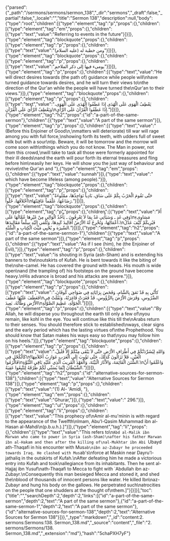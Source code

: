 {"parsed":{"_path":"/sermons/sermons/sermon_138","_dir":"sermons","_draft":false,"_partial":false,"_locale":"","title":"Sermon 138","description":null,"body":{"type":"root","children":[{"type":"element","tag":"p","props":{},"children":[{"type":"element","tag":"em","props":{},"children":[{"type":"text","value":"Referring to events in the future"}]}]},{"type":"element","tag":"blockquote","props":{},"children":[{"type":"element","tag":"p","props":{},"children":[{"type":"text","value":"ومن خطبة له (عليه السلام)"}]}]},{"type":"element","tag":"blockquote","props":{},"children":[{"type":"element","tag":"p","props":{},"children":[{"type":"text","value":"يومىء فيها إلى ذكر الملاحم"}]}]},{"type":"element","tag":"p","props":{},"children":[{"type":"text","value":"He will direct desires towards (the path of) guidance while people will\nhave turned guidance towards desires, and he will turn their views to\nthe direction of the Qur'an while the people will have turned the\nQur'an to their views."}]},{"type":"element","tag":"blockquote","props":{},"children":[{"type":"element","tag":"p","props":{},"children":[{"type":"text","value":"يَعْطِفُ الْهَوَى عَلَى الْهُدَى إِذَا عَطَفُوا الْهُدَى عَلَى الْهَوَى، وَيَعْطِفُ الرَّأْيَ عَلَى الْقُرْآنِ\nإِذَا عَطَفُوا الْقُرْآنَ عَلَى الرَّأْيِ."}]}]},{"type":"element","tag":"h2","props":{"id":"a-part-of-the-same-sermon"},"children":[{"type":"text","value":"A part of the same sermon"}]},{"type":"element","tag":"p","props":{},"children":[{"type":"text","value":"(Before this Enjoiner of Good\n,\nmatters will deteriorate) till war will rage among you with full force,\nshowing forth its teeth, with udders full of sweet milk but with a sour\ntip. Beware, it will be tomorrow and the morrow will come soon with\nthings which you do not know. The Man in power, not from this crowd,\nwill take to task all those were formerly appointed for their ill deeds\nand the earth will pour forth its eternal treasures and fling before him\neasily her keys. He will show you the just way of behaviour and revive\nthe Qur'an and "},{"type":"element","tag":"em","props":{},"children":[{"type":"text","value":"sunnah"}]},{"type":"text","value":" which have become lifeless (among people)."}]},{"type":"element","tag":"blockquote","props":{},"children":[{"type":"element","tag":"p","props":{},"children":[{"type":"text","value":"حَتَّى تَقُومَ الْحَرْبُ بِكُمْ عَلَى سَاق، بَادِياً نَوَاجِذُهَا، ممْلُوءَةً أَخْلاَفُهَا، حُلْواً\nرَضَاعُهَا، عَلْقَماً عَاقِبَتُهَا."}]}]},{"type":"element","tag":"blockquote","props":{},"children":[{"type":"element","tag":"p","props":{},"children":[{"type":"text","value":"أَلاَ وَفِي غَد ـ وَسَيَأْتِي غَدٌ بِمَا لاَ تَعْرِفُونَ ـ يَأْخُذُ الْوَالِي مِنْ غَيْرِهَا عُمَّالَهَا عَلَى\nمَسَاوِىءِ أَعْمَالِهَا، وَتُخْرِجُ لَهُ الاْرْضُ أَفَالِيذَ كَبِدِهَا، وَتُلْقي إِلَيْهِ سِلْماً مَقَالِيدَهَا،\nفَيُرِيكُمْ كَيْفَ عَدْلُ السِّيرَة و يُحْيِي مَيِّتَ الْكِتابِ و الْسُّنَّةِ."}]}]},{"type":"element","tag":"h2","props":{"id":"a-part-of-the-same-sermon-1"},"children":[{"type":"text","value":"A part of the same sermon"}]},{"type":"element","tag":"p","props":{},"children":[{"type":"text","value":"As if I see (him), he (the Enjoiner of Evil),"}]},{"type":"element","tag":"p","props":{},"children":[{"type":"text","value":"is shouting in Syria (ash-Sham) and is extending his banners to the\noutskirts of Kufah. He is bent towards it like the biting of the\nshe-camel. He has covered the ground with heads. His mouth is wide open\nand (the trampling of) his footsteps on the ground have become heavy.\nHis advance is broad and his attacks are severe."}]},{"type":"element","tag":"blockquote","props":{},"children":[{"type":"element","tag":"p","props":{},"children":[{"type":"text","value":"كأَنَّي بِهِ قَدْ نَعَقَ بِالشَّامِ، وَفَحَصَ بِرَايَاتِهِ فِي ضَوَاحِي كُوفَانَ، فَعَطَفَ عَلَيْهَا عَطْفَ\nالضَّرُوسِ، وَفَرَشَ الاْرْضَ بِالرُّؤُوسِ، قَدْ فَغَرَتْ فَاغِرَتُهُ، وَثَقُلَتْ فِي الاْرْضِ وَطْأَتُهُ، بَعِيدَ\nالْجَوْلَةِ، عَظِيمَ الصَّوْلَةِ."}]}]},{"type":"element","tag":"p","props":{},"children":[{"type":"text","value":"By Allah, he will disperse you throughout the earth till only a few of\nyou remain, like kohl in the eye. You will continue like this till the\nArabs return to their senses. You should therefore stick to established\nways, clear signs and the early period which has the lasting virtues of\nthe Prophethood. You should know that Satan makes his ways easy so that\nyou may follow him on his heels."}]},{"type":"element","tag":"blockquote","props":{},"children":[{"type":"element","tag":"p","props":{},"children":[{"type":"text","value":"وَاللهِ لِيُشَرِّدَنَّكُمْ فِي أَطْرَافِ الاْرْضِ حَتَّى لاَ يَبْقَى مِنْكُمْ إِلاِّ قَلَيلٌ، كَالْكُحْلِ فِي\nالْعَيْنِ، فَلاَ تَزَالُونَ كَذلِكَ، حَتَّى تَؤُوبَ إِلَى الْعَرَبِ عَوَازِبُ أَحْلاَمِهَا! فَالْزَمُوا\nالسُّنَنَ الْقَائِمَةَ، وَالاْثَارَ الْبَيِّنَةَ، وَالْعَهْدَ الْقَرِيبَ الَّذِي عَلَيْهِ بَاقِي النُّبُوَّةِ.\nوَاعْلَمُوا أَنَّ الشَّيْطَانَ إِنَّمَا يُسَنِّي لَكُمْ طُرُقَهُ لِتَتَّبِعُوا عَقِبَهُ."}]}]},{"type":"element","tag":"h2","props":{"id":"alternative-sources-for-sermon-138"},"children":[{"type":"text","value":"Alternative Sources for Sermon 138"}]},{"type":"element","tag":"p","props":{},"children":[{"type":"text","value":"(1) Al- 'Amidi, "},{"type":"element","tag":"em","props":{},"children":[{"type":"text","value":"Ghurar,"}]},{"type":"text","value":" 296."}]},{"type":"element","tag":"ul","props":{},"children":[{"type":"element","tag":"li","props":{},"children":[{"type":"text","value":"This prophecy of\nAmir al-mu'minin is with regard to the appearance of the Twelfth\nImam, Abu'l-Qasim Muhammad ibn al-Hasan al-Mahdi\n(p.b.u.h.).]"}]},{"type":"element","tag":"li","props":{},"children":[{"type":"text","value":"This refers to\n`Abd al-Malik ibn Marwan who came to power in Syria (ash-Sham)\nafter his father Marwan ibn al-Hakam and then after the killing of\nal-Mukhtar ibn Abi `Ubayd ath-Thaqafi in his encounter with Mus`ab\nibn az-Zubayr he proceeded towards Iraq. He clashed with Mus`ab's\nforce at Maskin near Dayru'l-jathaliq in the outskirts of Kufah.\nAfter defeating him he made a victorious entry into Kufah and took\nallegiance from its inhabitants. Then he sent al-Hajjaj ibn Yusuf\nath-Thaqafi to Mecca to fight with `Abdullah ibn az-Zubayr.\nConsequently this man besieged Mecca and stoned it, and shed the\nblood of thousands of innocent persons like water. He killed Ibn\naz-Zubayr and hung his body on the gallows. He perpetrated such\natrocities on the people that one shudders at the thought of\nthem.]"}]}]}],"toc":{"title":"","searchDepth":2,"depth":2,"links":[{"id":"a-part-of-the-same-sermon","depth":2,"text":"A part of the same sermon"},{"id":"a-part-of-the-same-sermon-1","depth":2,"text":"A part of the same sermon"},{"id":"alternative-sources-for-sermon-138","depth":2,"text":"Alternative Sources for Sermon 138"}]}},"_type":"markdown","_id":"content:2. sermons:Sermons:138. Sermon_138.md","_source":"content","_file":"2. sermons/Sermons/138. Sermon_138.md","_extension":"md"},"hash":"5chaPXH7yF"}